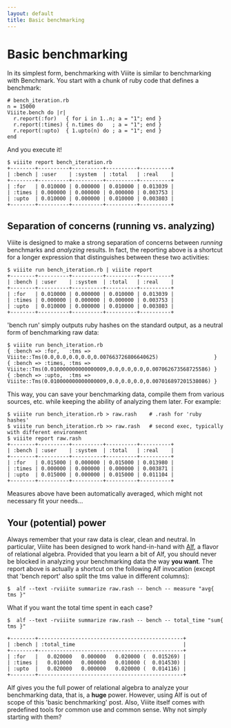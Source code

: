 ```yaml
---
layout: default
title: Basic benchmarking
---
```

# Basic benchmarking

In its simplest form, benchmarking with Viiite is similar to benchmarking with Benchmark. You start with a chunk of ruby code that defines a benchmark:

    # bench_iteration.rb
    n = 15000
    Viiite.bench do |r|
      r.report(:for)   { for i in 1..n; a = "1"; end }
      r.report(:times) { n.times do   ; a = "1"; end }
      r.report(:upto)  { 1.upto(n) do ; a = "1"; end }
    end

And you execute it!

    $ viiite report bench_iteration.rb
    +--------+----------+----------+----------+----------+
    | :bench | :user    | :system  | :total   | :real    |
    +--------+----------+----------+----------+----------+
    | :for   | 0.010000 | 0.000000 | 0.010000 | 0.013039 |
    | :times | 0.000000 | 0.000000 | 0.000000 | 0.003753 |
    | :upto  | 0.010000 | 0.000000 | 0.010000 | 0.003803 |
    +--------+----------+----------+----------+----------+

## Separation of concerns (running vs. analyzing)

Viiite is designed to make a strong separation of concerns between *running* benchmarks and *analyzing* results. In fact, the reporting above is a shortcut for a longer expression that distinguishes between these two activities:

    $ viiite run bench_iteration.rb | viiite report
    +--------+----------+----------+----------+----------+
    | :bench | :user    | :system  | :total   | :real    |
    +--------+----------+----------+----------+----------+
    | :for   | 0.010000 | 0.000000 | 0.010000 | 0.013039 |
    | :times | 0.000000 | 0.000000 | 0.000000 | 0.003753 |
    | :upto  | 0.010000 | 0.000000 | 0.010000 | 0.003803 |
    +--------+----------+----------+----------+----------+

'bench run' simply outputs ruby hashes on the standard output, as a neutral form of benchmarking raw data:

    $ viiite run bench_iteration.rb
    { :bench => :for,   :tms => Viiite::Tms(0.0,0.0,0.0,0.0,0.007663726806640625)                  }
    { :bench => :times, :tms => Viiite::Tms(0.010000000000000009,0.0,0.0,0.0,0.007062673568725586) }
    { :bench => :upto,  :tms => Viiite::Tms(0.010000000000000009,0.0,0.0,0.0,0.007016897201538086) }

This way, you can save your benchmarking data, compile them from various sources, etc. while keeping the ability of analyzing them later. For example:

    $ viiite run bench_iteration.rb > raw.rash    # .rash for 'ruby hashes'
    $ viiite run bench_iteration.rb >> raw.rash   # second exec, typically with different environment
    $ viiite report raw.rash
    +--------+----------+----------+----------+----------+
    | :bench | :user    | :system  | :total   | :real    |
    +--------+----------+----------+----------+----------+
    | :for   | 0.015000 | 0.000000 | 0.015000 | 0.013980 |
    | :times | 0.000000 | 0.000000 | 0.000000 | 0.003871 |
    | :upto  | 0.015000 | 0.000000 | 0.015000 | 0.011104 |
    +--------+----------+----------+----------+----------+

Measures above have been automatically averaged, which might not necessary fit your needs...

## Your (potential) power

Always remember that your raw data is clear, clean and neutral. In particular, Viiite has been designed to work hand-in-hand with [Alf](http://blambeau.github.com/alf), a flavor of relational algebra. Provided that you learn a bit of Alf, you should never be blocked in analyzing your benchmarking data the way **you want**. The report above is actually a shortcut on the following Alf invocation (except that 'bench report' also split the tms value in different columns):

    $  alf --text -rviiite summarize raw.rash -- bench -- measure "avg{ tms }"

What if you want the total time spent in each case?

    $  alf --text -rviiite summarize raw.rash -- bench -- total_time "sum{ tms }"

    +--------+-----------------------------------------------+
    | :bench | :total_time                                   |
    +--------+-----------------------------------------------+
    | :for   |   0.020000   0.000000   0.020000 (  0.015269) |
    | :times |   0.010000   0.000000   0.010000 (  0.014530) |
    | :upto  |   0.020000   0.000000   0.020000 (  0.014116) |
    +--------+-----------------------------------------------+

Alf gives you the full power of relational algebra to analyze your benchmarking data, that is, a **huge** power. However, using Alf is out of scope of this 'basic benchmarking' post. Also, Viiite itself comes with predefined tools for common use and common sense. Why not simply starting with them?
